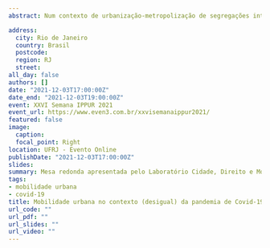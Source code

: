 ```yaml
---
abstract: Num contexto de urbanização-metropolização de segregações intencionais, a mobilidade se posiciona como uma questão estratégica de reprodução social, pois a condição dos sujeitos na sociedade contemporânea é também definida por sua capacidade de se mover e de se relacionar com e nos espaços. A acesso à mobilidade se torna, deste modo, uma questão de justiça e é isso que dá sentido ao direito ao transporte na qualificação constitucional de direito fundamental social, pois além de ser importante em si, é fundamental para a materialização (territorializada) de outros direitos numa sociedade tão desigual como a brasileira.

address:
  city: Rio de Janeiro
  country: Brasil
  postcode: 
  region: RJ
  street:
all_day: false
authors: []
date: "2021-12-03T17:00:00Z"
date_end: "2021-12-03T19:00:00Z"
event: XXVI Semana IPPUR 2021
event_url: https://www.even3.com.br/xxvisemanaippur2021/
featured: false
image:
  caption:
  focal_point: Right
location: UFRJ - Evento Online
publishDate: "2021-12-03T17:00:00Z"
slides: 
summary: Mesa redonda apresentada pelo Laboratório Cidade, Direito e Mobilidade (CIDMOB) da UFRJ.
tags: 
- mobilidade urbana
- covid-19
title: Mobilidade urbana no contexto (desigual) da pandemia de Covid-19
url_code: ""
url_pdf: ""
url_slides: ""
url_video: ""
---
```

